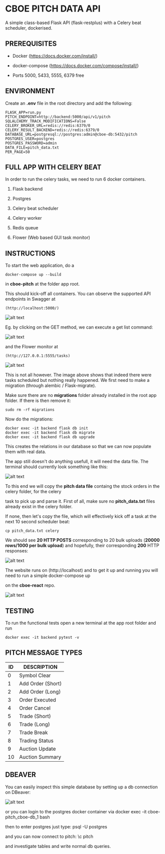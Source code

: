 # CBOE PITCH DATA API
A simple class-based Flask API (flask-restplus) with a Celery beat scheduler, dockerised.


PREREQUISITES
-------------
* Docker (https://docs.docker.com/install/)

* docker-compose (https://docs.docker.com/compose/install/)

* Ports 5000, 5433, 5555, 6379 free

ENVIRONMENT
-----------

Create an **.env** file in the root directory and add the following:

    FLASK_APP=run.py
    PITCH_ENDPOINT=http://backend:5000/api/v1/pitch
    SQLALCHEMY_TRACK_MODIFICATIONS=False
    CELERY_BROKER_URL=redis://redis:6379/0
    CELERY_RESULT_BACKEND=redis://redis:6379/0
    DATABASE_URL=postgresql://postgres:admin@cboe-db:5432/pitch
    POSTGRES_USER=postgres
    POSTGRES_PASSWORD=admin
    DATA_FILE=pitch_data.txt
    PER_PAGE=50


FULL APP WITH CELERY BEAT
-------------------------

In order to run the celery tasks, we need to run 6 docker containers.

1. Flask backend

2. Postgres

3. Celery beat scheduler

4. Celery worker

5. Redis queue

6. Flower (Web based GUI task monitor)


INSTRUCTIONS
------------

To start the web application, do a

    docker-compose up --build
    
in **cboe-pitch** at the folder app root.
    
This should kick-off all containers. You can observe the supported API endpoints in Swagger at

    (http://localhost:5000/)
    
![alt text](images/swagger1.png)

Eg. by clicking on the GET method, we can execute a get list command:

![alt text](images/swagger2-post.png)

and the Flower monitor at 

    (http://127.0.0.1:5555/tasks)
    
![alt text](images/flower.png)

This is not all however. The image above shows that indeed there were tasks scheduled but nothing really happened. We first need to make a migration (through alembic / Flask-migrate).

Make sure there are no **migrations** folder already installed in the root app folder. If there is then remove it: 

    sudo rm -rf migrations

Now do the migrations:

    docker exec -it backend flask db init
    docker exec -it backend flask db migrate
    docker exec -it backend flask db upgrade

This creates the relations in our database so that we can now populate them with real data. 

The app still doesn't do anything usefull, it will need the data file. The terminal should currently look something like this:


![alt text](images/term-no-tasks.png)


To this end we will copy the **pitch data file** containg the stock orders in the celery folder, for the celery

task to pick up and parse it. First of all, make sure no **pitch_data.txt** files already exist in the celery folder.

If none, then let's copy the file, which will effectively kick off a task at the next 10 second scheduler beat:
    
    cp pitch_data.txt celery
    
We should see **20 HTTP POSTS** corresponding to 20 bulk uploads (**20000 rows/1000 per bulk upload**) and hopefully, their corresponding **200** HTTP responses:

![alt text](images/term-with-tasks.png)

The website runs on (http://localhost) and to get it up and running you will need 
to run a simple 
    docker-compose up

on the **cboe-react** repo.

![alt text](images/cboe-website.png)

TESTING
-------

To run the functional tests open a new terminal at the app root folder and run

    docker exec -it backend pytest -v

PITCH MESSAGE TYPES
-------------------

ID  |  DESCRIPTION
----|-------------
0	|  Symbol Clear
1	|  Add Order (Short)
2	|  Add Order (Long)
3	|  Order Executed
4	|  Order Cancel
5	|  Trade (Short)
6	|  Trade (Long)
7	|  Trade Break
8	|  Trading Status
9	|  Auction Update
10	|  Auction Summary


DBEAVER
-------

You can easily inspect this simple database by setting up a db connection on DBeaver:

![alt text](images/dbeaver-conn.png)

or you can login to the postgres docker container via
    docker exec -it cboe-pitch_cboe-db_1 bash

then to enter postgres just type:
    psql -U postgres
    
and you can now connect to pitch:
    \c pitch

and investigate tables and write normal db queries.
